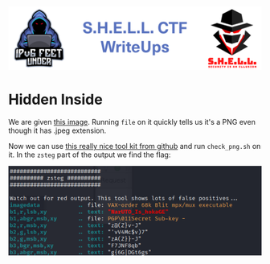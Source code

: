 ![S.H.E.L.L.CTF](../../banner.png)

# Hidden Inside

We are given [this image](HIDDEN_INSIDE.jpeg).
Running `file` on it quickly tells us it's a PNG even though it has .jpeg extension.

Now we can use [this really nice tool kit from github](https://github.com/DominicBreuker/stego-toolkit) and run `check_png.sh` on it.
In the `zsteg` part of the output we find the flag:

![flag.png](flag.png)
